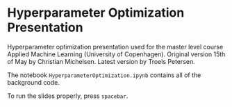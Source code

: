 # Hyperparameter Optimization Presentation
Hyperparameter optimization presentation used for the master level course Applied Machine Learning (University of Copenhagen).
Original version 15th of May by Christian Michelsen. Latest version by Troels Petersen.

The notebook `HyperparameterOptimization.ipynb` contains all of the background code.

To run the slides properly, press `spacebar`.
